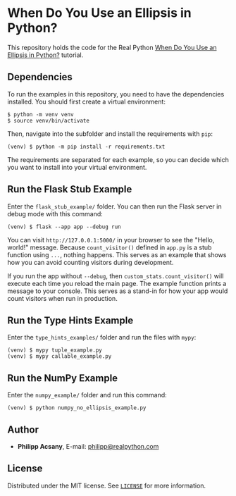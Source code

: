 # When Do You Use an Ellipsis in Python?

This repository holds the code for the Real Python [When Do You Use an Ellipsis in Python?](https://realpython.com/python-ellipsis/) tutorial.

## Dependencies

To run the examples in this repository, you need to have the dependencies installed. You should first create a virtual environment:

```console
$ python -m venv venv
$ source venv/bin/activate
```

Then, navigate into the subfolder and install the requirements with `pip`:

```console
(venv) $ python -m pip install -r requirements.txt
```

The requirements are separated for each example, so you can decide which you want to install into your virtual environment.

## Run the Flask Stub Example

Enter the `flask_stub_example/` folder. You can then run the Flask server in debug mode with this command:

```console
(venv) $ flask --app app --debug run
```

You can visit `http://127.0.0.1:5000/` in your browser to see the "Hello, world!" message. Because `count_visitor()` defined in `app.py` is a stub function using `...`, nothing happens. This serves as an example that shows how you can avoid counting visitors during development.

If you run the app without `--debug`, then `custom_stats.count_visitor()` will execute each time you reload the main page. The example function prints a message to your console. This serves as a stand-in for how your app would count visitors when run in production.

## Run the Type Hints Example

Enter the `type_hints_examples/` folder and run the files with `mypy`:

```console
(venv) $ mypy tuple_example.py
(venv) $ mypy callable_example.py
```

## Run the NumPy Example

Enter the `numpy_example/` folder and run this command:

```console
(venv) $ python numpy_no_ellipsis_example.py
```

## Author

- **Philipp Acsany**, E-mail: [philipp@realpython.com](philipp@realpython.com)

## License

Distributed under the MIT license. See [`LICENSE`](../LICENSE) for more information.
